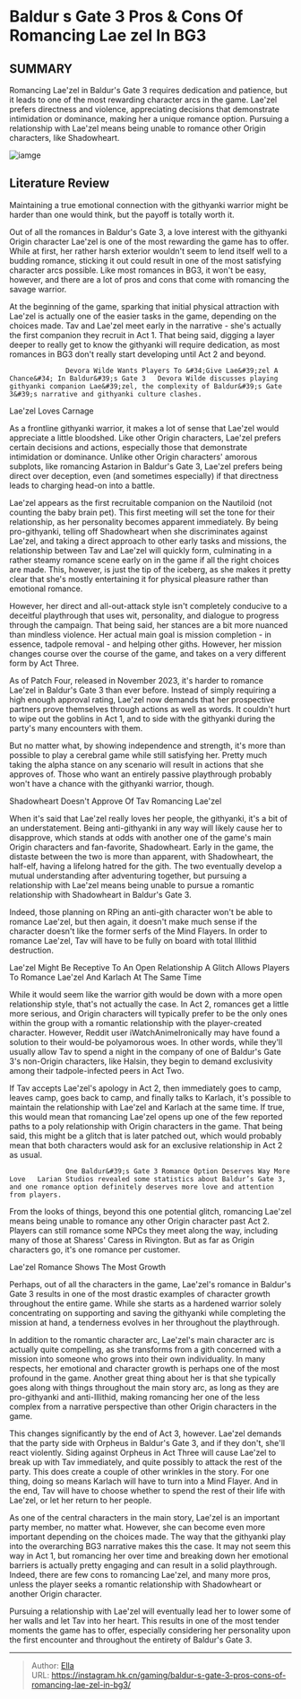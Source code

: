 # Baldur s Gate 3 Pros &amp; Cons Of Romancing Lae zel In BG3


## SUMMARY 



  Romancing Lae&#39;zel in Baldur&#39;s Gate 3 requires dedication and patience, but it leads to one of the most rewarding character arcs in the game.   Lae&#39;zel prefers directness and violence, appreciating decisions that demonstrate intimidation or dominance, making her a unique romance option.   Pursuing a relationship with Lae&#39;zel means being unable to romance other Origin characters, like Shadowheart.  

![iamge](https://static1.srcdn.com/wordpress/wp-content/uploads/2023/08/1-baldur-s-gate-3-pros-cons-of-romancing-lae-zel-in-bg3.jpg)

## Literature Review

Maintaining a true emotional connection with the githyanki warrior might be harder than one would think, but the payoff is totally worth it. 




Out of all the romances in Baldur&#39;s Gate 3, a love interest with the githyanki Origin character Lae&#39;zel is one of the most rewarding the game has to offer. While at first, her rather harsh exterior wouldn&#39;t seem to lend itself well to a budding romance, sticking it out could result in one of the most satisfying character arcs possible. Like most romances in BG3, it won&#39;t be easy, however, and there are a lot of pros and cons that come with romancing the savage warrior.




At the beginning of the game, sparking that initial physical attraction with Lae&#39;zel is actually one of the easier tasks in the game, depending on the choices made. Tav and Lae&#39;zel meet early in the narrative - she&#39;s actually the first companion they recruit in Act 1. That being said, digging a layer deeper to really get to know the githyanki will require dedication, as most romances in BG3 don&#39;t really start developing until Act 2 and beyond.

                  Devora Wilde Wants Players To &#34;Give Lae&#39;zel A Chance&#34; In Baldur&#39;s Gate 3   Devora Wilde discusses playing githyanki companion Lae&#39;zel, the complexity of Baldur&#39;s Gate 3&#39;s narrative and githyanki culture clashes.    


 Lae&#39;zel Loves Carnage 
          

As a frontline githyanki warrior, it makes a lot of sense that Lae&#39;zel would appreciate a little bloodshed. Like other Origin characters, Lae&#39;zel prefers certain decisions and actions, especially those that demonstrate intimidation or dominance. Unlike other Origin characters&#39; amorous subplots, like romancing Astarion in Baldur&#39;s Gate 3, Lae&#39;zel prefers being direct over deception, even (and sometimes especially) if that directness leads to charging head-on into a battle.




Lae&#39;zel appears as the first recruitable companion on the Nautiloid (not counting the baby brain pet). This first meeting will set the tone for their relationship, as her personality becomes apparent immediately. By being pro-githyanki, telling off Shadowheart when she discriminates against Lae&#39;zel, and taking a direct approach to other early tasks and missions, the relationship between Tav and Lae&#39;zel will quickly form, culminating in a rather steamy romance scene early on in the game if all the right choices are made. This, however, is just the tip of the iceberg, as she makes it pretty clear that she&#39;s mostly entertaining it for physical pleasure rather than emotional romance.

However, her direct and all-out-attack style isn&#39;t completely conducive to a deceitful playthrough that uses wit, personality, and dialogue to progress through the campaign. That being said, her stances are a bit more nuanced than mindless violence. Her actual main goal is mission completion - in essence, tadpole removal - and helping other giths. However, her mission changes course over the course of the game, and takes on a very different form by Act Three.




As of Patch Four, released in November 2023, it&#39;s harder to romance Lae&#39;zel in Baldur&#39;s Gate 3 than ever before. Instead of simply requiring a high enough approval rating, Lae&#39;zel now demands that her prospective partners prove themselves through actions as well as words. It couldn&#39;t hurt to wipe out the goblins in Act 1, and to side with the githyanki during the party&#39;s many encounters with them.

But no matter what, by showing independence and strength, it&#39;s more than possible to play a cerebral game while still satisfying her. Pretty much taking the alpha stance on any scenario will result in actions that she approves of. Those who want an entirely passive playthrough probably won&#39;t have a chance with the githyanki warrior, though.



 Shadowheart Doesn&#39;t Approve Of Tav Romancing Lae&#39;zel 
          




When it&#39;s said that Lae&#39;zel really loves her people, the githyanki, it&#39;s a bit of an understatement. Being anti-githyanki in any way will likely cause her to disapprove, which stands at odds with another one of the game&#39;s main Origin characters and fan-favorite, Shadowheart. Early in the game, the distaste between the two is more than apparent, with Shadowheart, the half-elf, having a lifelong hatred for the gith. The two eventually develop a mutual understanding after adventuring together, but pursuing a relationship with Lae&#39;zel means being unable to pursue a romantic relationship with Shadowheart in Baldur&#39;s Gate 3.

Indeed, those planning on RPing an anti-gith character won&#39;t be able to romance Lae&#39;zel, but then again, it doesn&#39;t make much sense if the character doesn&#39;t like the former serfs of the Mind Flayers. In order to romance Lae&#39;zel, Tav will have to be fully on board with total Illithid destruction.



 Lae&#39;zel Might Be Receptive To An Open Relationship 
A Glitch Allows Players To Romance Lae&#39;zel And Karlach At The Same Time
         




While it would seem like the warrior gith would be down with a more open relationship style, that&#39;s not actually the case. In Act 2, romances get a little more serious, and Origin characters will typically prefer to be the only ones within the group with a romantic relationship with the player-created character. However, Reddit user iWatchAnimeIronically may have found a solution to their would-be polyamorous woes. In other words, while they&#39;ll usually allow Tav to spend a night in the company of one of Baldur&#39;s Gate 3&#39;s non-Origin characters, like Halsin, they begin to demand exclusivity among their tadpole-infected peers in Act Two.

If Tav accepts Lae&#39;zel&#39;s apology in Act 2, then immediately goes to camp, leaves camp, goes back to camp, and finally talks to Karlach, it&#39;s possible to maintain the relationship with Lae&#39;zel and Karlach at the same time. If true, this would mean that romancing Lae&#39;zel opens up one of the few reported paths to a poly relationship with Origin characters in the game. That being said, this might be a glitch that is later patched out, which would probably mean that both characters would ask for an exclusive relationship in Act 2 as usual.




                  One Baldur&#39;s Gate 3 Romance Option Deserves Way More Love   Larian Studios revealed some statistics about Baldur’s Gate 3, and one romance option definitely deserves more love and attention from players.   

From the looks of things, beyond this one potential glitch, romancing Lae&#39;zel means being unable to romance any other Origin character past Act 2. Players can still romance some NPCs they meet along the way, including many of those at Sharess&#39; Caress in Rivington. But as far as Origin characters go, it&#39;s one romance per customer.



 Lae&#39;zel Romance Shows The Most Growth 
          

Perhaps, out of all the characters in the game, Lae&#39;zel&#39;s romance in Baldur&#39;s Gate 3 results in one of the most drastic examples of character growth throughout the entire game. While she starts as a hardened warrior solely concentrating on supporting and saving the githyanki while completing the mission at hand, a tenderness evolves in her throughout the playthrough.




In addition to the romantic character arc, Lae&#39;zel&#39;s main character arc is actually quite compelling, as she transforms from a gith concerned with a mission into someone who grows into their own individuality. In many respects, her emotional and character growth is perhaps one of the most profound in the game. Another great thing about her is that she typically goes along with things throughout the main story arc, as long as they are pro-githyanki and anti-Illithid, making romancing her one of the less complex from a narrative perspective than other Origin characters in the game.

This changes significantly by the end of Act 3, however. Lae&#39;zel demands that the party side with Orpheus in Baldur&#39;s Gate 3, and if they don&#39;t, she&#39;ll react violently. Siding against Orpheus in Act Three will cause Lae&#39;zel to break up with Tav immediately, and quite possibly to attack the rest of the party. This does create a couple of other wrinkles in the story. For one thing, doing so means Karlach will have to turn into a Mind Flayer. And in the end, Tav will have to choose whether to spend the rest of their life with Lae&#39;zel, or let her return to her people.




As one of the central characters in the main story, Lae&#39;zel is an important party member, no matter what. However, she can become even more important depending on the choices made. The way that the githyanki play into the overarching BG3 narrative makes this the case. It may not seem this way in Act 1, but romancing her over time and breaking down her emotional barriers is actually pretty engaging and can result in a solid playthrough. Indeed, there are few cons to romancing Lae&#39;zel, and many more pros, unless the player seeks a romantic relationship with Shadowheart or another Origin character.

Pursuing a relationship with Lae&#39;zel will eventually lead her to lower some of her walls and let Tav into her heart. This results in one of the most tender moments the game has to offer, especially considering her personality upon the first encounter and throughout the entirety of Baldur&#39;s Gate 3.



---

> Author: [Ella](https://instagram.hk.cn/)  
> URL: https://instagram.hk.cn/gaming/baldur-s-gate-3-pros-cons-of-romancing-lae-zel-in-bg3/  


